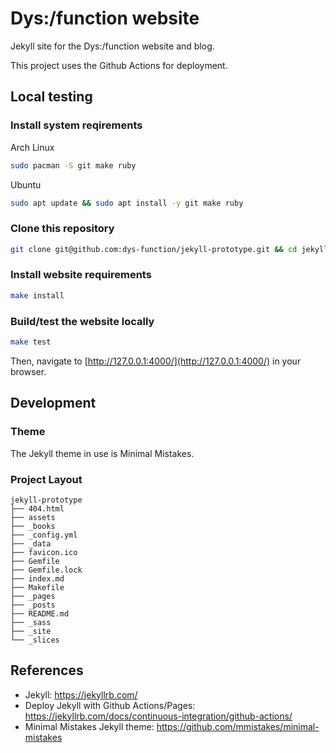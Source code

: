 # Dys:/function website
Jekyll site for the Dys:/function website and blog.


This project uses the Github Actions for deployment.


## Local testing

### Install system reqirements
Arch Linux
```bash
sudo pacman -S git make ruby
```

Ubuntu
```bash
sudo apt update && sudo apt install -y git make ruby
```

### Clone this repository
```bash
git clone git@github.com:dys-function/jekyll-prototype.git && cd jekyll-prototype
```

### Install website requirements
```bash
make install
```

### Build/test the website locally
```bash
make test
```

Then, navigate to [http://127.0.0.1:4000/](http://127.0.0.1:4000/) in your browser.


## Development

### Theme
The Jekyll theme in use is Minimal Mistakes.

### Project Layout
```
jekyll-prototype
├── 404.html
├── assets
├── _books
├── _config.yml
├── _data
├── favicon.ico
├── Gemfile
├── Gemfile.lock
├── index.md
├── Makefile
├── _pages
├── _posts
├── README.md
├── _sass
├── _site
└── _slices
```

## References
- Jekyll: https://jekyllrb.com/
- Deploy Jekyll with Github Actions/Pages: https://jekyllrb.com/docs/continuous-integration/github-actions/
- Minimal Mistakes Jekyll theme: https://github.com/mmistakes/minimal-mistakes
